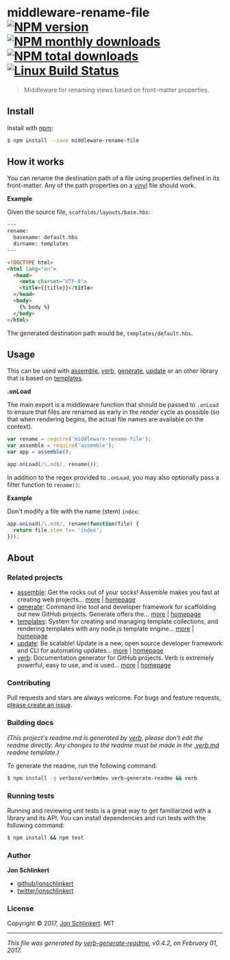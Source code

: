 # middleware-rename-file [![NPM version](https://img.shields.io/npm/v/middleware-rename-file.svg?style=flat)](https://www.npmjs.com/package/middleware-rename-file) [![NPM monthly downloads](https://img.shields.io/npm/dm/middleware-rename-file.svg?style=flat)](https://npmjs.org/package/middleware-rename-file)  [![NPM total downloads](https://img.shields.io/npm/dt/middleware-rename-file.svg?style=flat)](https://npmjs.org/package/middleware-rename-file) [![Linux Build Status](https://img.shields.io/travis/jonschlinkert/middleware-rename-file.svg?style=flat&label=Travis)](https://travis-ci.org/jonschlinkert/middleware-rename-file)

> Middleware for renaming views based on front-matter properties.

## Install

Install with [npm](https://www.npmjs.com/):

```sh
$ npm install --save middleware-rename-file
```

## How it works

You can rename the destination path of a file using properties defined in its front-matter. Any of the path properties on a [vinyl](https://github.com/gulpjs/vinyl) file should work.

**Example**

Given the source file, `scaffolds/layouts/base.hbs`:

```html
---
rename:
  basename: default.hbs
  dirname: templates
---

<!DOCTYPE html>
<html lang="en">
  <head>
    <meta charset="UTF-8">
    <title>{{title}}</title>
  </head>
  <body>
    {% body %}
  </body>
</html>
```

The generated destination path would be, `templates/default.hbs`.

## Usage

This can be used with [assemble](https://github.com/assemble/assemble), [verb](https://github.com/verbose/verb), [generate](https://github.com/generate/generate), [update](https://github.com/update/update) or an other library that is based on [templates](https://github.com/jonschlinkert/templates).

**.onLoad**

The main export is a middleware function that should be passed to `.onLoad` to ensure that files are renamed as early in the render cycle as possible (so that when rendering begins, the actual file names are available on the context).

```js
var rename = require('middleware-rename-file');
var assemble = require('assemble');
var app = assemble();

app.onLoad(/\.md$/, rename());
```

In addition to the regex provided to `.onLoad`, you may also optionally pass a filter function to `rename()`:

**Example**

Don't modify a file with the name (stem) `index`:

```js
app.onLoad(/\.md$/, rename(function(file) {
  return file.stem !== 'index';
}));
```

## About

### Related projects

* [assemble](https://www.npmjs.com/package/assemble): Get the rocks out of your socks! Assemble makes you fast at creating web projects… [more](https://github.com/assemble/assemble) | [homepage](https://github.com/assemble/assemble "Get the rocks out of your socks! Assemble makes you fast at creating web projects. Assemble is used by thousands of projects for rapid prototyping, creating themes, scaffolds, boilerplates, e-books, UI components, API documentation, blogs, building websit")
* [generate](https://www.npmjs.com/package/generate): Command line tool and developer framework for scaffolding out new GitHub projects. Generate offers the… [more](https://github.com/generate/generate) | [homepage](https://github.com/generate/generate "Command line tool and developer framework for scaffolding out new GitHub projects. Generate offers the robustness and configurability of Yeoman, the expressiveness and simplicity of Slush, and more powerful flow control and composability than either.")
* [templates](https://www.npmjs.com/package/templates): System for creating and managing template collections, and rendering templates with any node.js template engine… [more](https://github.com/jonschlinkert/templates) | [homepage](https://github.com/jonschlinkert/templates "System for creating and managing template collections, and rendering templates with any node.js template engine. Can be used as the basis for creating a static site generator or blog framework.")
* [update](https://www.npmjs.com/package/update): Be scalable! Update is a new, open source developer framework and CLI for automating updates… [more](https://github.com/update/update) | [homepage](https://github.com/update/update "Be scalable! Update is a new, open source developer framework and CLI for automating updates of any kind in code projects.")
* [verb](https://www.npmjs.com/package/verb): Documentation generator for GitHub projects. Verb is extremely powerful, easy to use, and is used… [more](https://github.com/verbose/verb) | [homepage](https://github.com/verbose/verb "Documentation generator for GitHub projects. Verb is extremely powerful, easy to use, and is used on hundreds of projects of all sizes to generate everything from API docs to readmes.")

### Contributing

Pull requests and stars are always welcome. For bugs and feature requests, [please create an issue](../../issues/new).

### Building docs

_(This project's readme.md is generated by [verb](https://github.com/verbose/verb-generate-readme), please don't edit the readme directly. Any changes to the readme must be made in the [.verb.md](.verb.md) readme template.)_

To generate the readme, run the following command:

```sh
$ npm install -g verbose/verb#dev verb-generate-readme && verb
```

### Running tests

Running and reviewing unit tests is a great way to get familiarized with a library and its API. You can install dependencies and run tests with the following command:

```sh
$ npm install && npm test
```

### Author

**Jon Schlinkert**

* [github/jonschlinkert](https://github.com/jonschlinkert)
* [twitter/jonschlinkert](https://twitter.com/jonschlinkert)

### License

Copyright © 2017, [Jon Schlinkert](https://github.com/jonschlinkert).
MIT

***

_This file was generated by [verb-generate-readme](https://github.com/verbose/verb-generate-readme), v0.4.2, on February 01, 2017._
